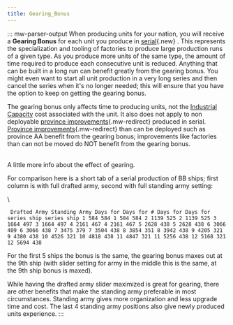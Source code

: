 ```yaml
---
title: Gearing_Bonus
---
```


::: mw-parser-output
When producing units for your nation, you will receive a **Gearing
Bonus** for each unit you produce in
[serial](/wiki/index.php?title=Serial_Production&action=edit&redlink=1 "Serial Production (page does not exist)"){.new}
. This represents the specialization and tooling of factories to produce
large production runs of a given type. As you produce more units of the
same type, the amount of time required to produce each consecutive unit
is reduced. Anything that can be built in a long run can benefit greatly
from the gearing bonus. You might even want to start all unit production
in a very long series and then cancel the series when it\'s no longer
needed; this will ensure that you have the option to keep on getting the
gearing bonus.

The gearing bonus only affects time to producing units, not the
[Industrial Capacity](/wiki/Industrial_Capacity "Industrial Capacity")
cost associated with the unit. It also does not apply to non deployable
[province
improvements](/wiki/Province_improvements "Province improvements"){.mw-redirect}
produced in serial. [Province
improvements](/wiki/Province_improvements "Province improvements"){.mw-redirect}
than can be deployed such as province AA benefit from the gearing bonus;
improvements like factories than can not be moved do NOT benefit from
the gearing bonus.

\
A little more info about the effect of gearing.

For comparison here is a short tab of a serial production of BB ships;
first column is with full drafted army, second with full standing army
setting:

\

     Drafted Army Standing Army Days for Days for # Days for Days for series ship series ship 1 584 584 1 584 584 2 1139 525 2 1139 525 3 1664 497 3 1664 497 4 2161 467 4 2161 467 5 2628 438 5 2628 438 6 3066 409 6 3066 438 7 3475 379 7 3504 438 8 3854 351 8 3942 438 9 4205 321 9 4380 438 10 4526 321 10 4818 438 11 4847 321 11 5256 438 12 5168 321 12 5694 438

For the first 5 ships the bonus is the same, the gearing bonus maxes out
at the 9th ship (with slider setting for army in the middle this is the
same, at the 9th ship bonus is maxed).

While having the drafted army slider maximized is great for gearing,
there are other benefits that make the standing army preferable in most
circumstances. Standing army gives more organization and less upgrade
time and cost. The last 4 standing army positions also give newly
produced units experience.
:::

